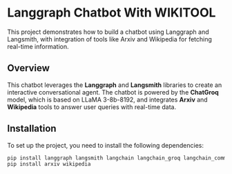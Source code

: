 # Langgraph Chatbot With WIKITOOL

This project demonstrates how to build a chatbot using Langgraph and Langsmith, with integration of tools like Arxiv and Wikipedia for fetching real-time information.

## Overview

This chatbot leverages the **Langgraph** and **Langsmith** libraries to create an interactive conversational agent. The chatbot is powered by the **ChatGroq** model, which is based on LLaMA 3-8b-8192, and integrates **Arxiv** and **Wikipedia** tools to answer user queries with real-time data.

## Installation

To set up the project, you need to install the following dependencies:

```bash
pip install langgraph langsmith langchain langchain_groq langchain_community
pip install arxiv wikipedia
